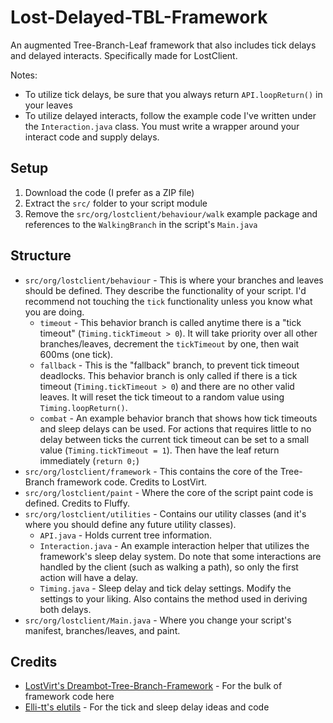 # Lost-Delayed-TBL-Framework

An augmented Tree-Branch-Leaf framework that also includes tick delays and delayed interacts. Specifically made for LostClient.

Notes:
* To utilize tick delays, be sure that you always return `API.loopReturn()` in your leaves
* To utilize delayed interacts, follow the example code I've written under the `Interaction.java` class. You must write a wrapper around your interact code and supply delays.

## Setup

1. Download the code (I prefer as a ZIP file)
2. Extract the `src/` folder to your script module
3. Remove the `src/org/lostclient/behaviour/walk` example package and references to the `WalkingBranch` in the script's `Main.java`

## Structure

- `src/org/lostclient/behaviour` - This is where your branches and leaves should be defined. They describe the functionality of your script. I'd recommend not touching the `tick` functionality unless you know what you are doing.
  -  `timeout` - This behavior branch is called anytime there is a "tick timeout" (`Timing.tickTimeout > 0`). It will take priority over all other branches/leaves, decrement the `tickTimeout` by one, then wait 600ms (one tick).
  -  `fallback` - This is the "fallback" branch, to prevent tick timeout deadlocks. This behavior branch is only called if there is a tick timeout (`Timing.tickTimeout > 0`) and there are no other valid leaves. It will reset the tick timeout to a random value using `Timing.loopReturn()`.
  -  `combat` - An example behavior branch that shows how tick timeouts and sleep delays can be used. For actions that requires little to no delay between ticks the current tick timeout can be set to a small value (`Timing.tickTimeout = 1`). Then have the leaf return immediately (`return 0;`)
- `src/org/lostclient/framework` - This contains the core of the Tree-Branch framework code. Credits to LostVirt.
- `src/org/lostclient/paint` - Where the core of the script paint code is defined. Credits to Fluffy.
- `src/org/lostclient/utilities` - Contains our utility classes (and it's where you should define any future utility classes).
  - `API.java` - Holds current tree information.
  - `Interaction.java` - An example interaction helper that utilizes the framework's sleep delay system. Do note that some interactions are handled by the client (such as walking a path), so only the first action will have a delay.
  - `Timing.java` - Sleep delay and tick delay settings. Modify the settings to your liking. Also contains the method used in deriving both delays.
- `src/org/lostclient/Main.java` - Where you change your script's manifest, branches/leaves, and paint.

## Credits

- [LostVirt's Dreambot-Tree-Branch-Framework](https://github.com/LostVirt/Dreambot-Tree-Branch-Framework) - For the bulk of framework code here
- [Elli-tt's elutils](https://github.com/Elli-tt/el-plugins-source) - For the tick and sleep delay ideas and code
